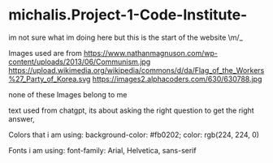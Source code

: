 # michalis.Project-1-Code-Institute-

im not sure what im doing here but this is the start of the website \m/_

Images used are from
https://www.nathanmagnuson.com/wp-content/uploads/2013/06/Communism.jpg
https://upload.wikimedia.org/wikipedia/commons/d/da/Flag_of_the_Workers%27_Party_of_Korea.svg
https://images2.alphacoders.com/630/630788.jpg

none of these Images belong to me

text used from chatgpt, its about asking the right question to get the right answer, 


Colors that i am using: 
 background-color: #fb0202;
 color: rgb(224, 224, 0)

 Fonts i am using:
 font-family: Arial, Helvetica, sans-serif


